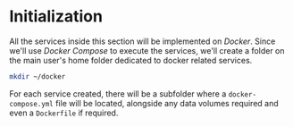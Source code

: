 # Initialization

All the services inside this section will be implemented on *Docker*. Since we'll use *Docker Compose* to execute the services, we'll create a folder on the main user's home folder dedicated to docker related services.

```bash
mkdir ~/docker
```

For each service created, there will be a subfolder where a `docker-compose.yml` file will be located, alongside any data volumes required and even a `Dockerfile` if required.
